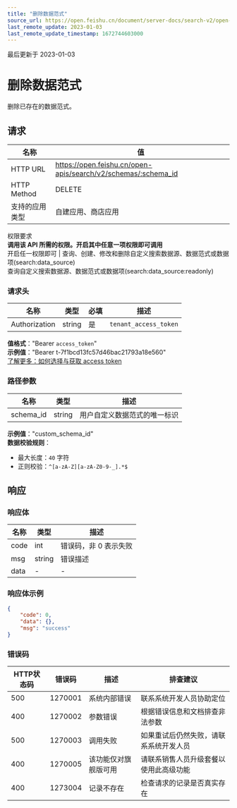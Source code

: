 ```yaml
---
title: "删除数据范式"
source_url: https://open.feishu.cn/document/server-docs/search-v2/open-search/schema/delete
last_remote_update: 2023-01-03
last_remote_update_timestamp: 1672744603000
---
```

最后更新于 2023-01-03

# 删除数据范式

删除已存在的数据范式。

## 请求
名称 | 值
---|---
HTTP URL | https://open.feishu.cn/open-apis/search/v2/schemas/:schema_id
HTTP Method | DELETE
支持的应用类型 | 自建应用、商店应用
权限要求  
            **调用该 API 所需的权限。开启其中任意一项权限即可调用**  
            开启任一权限即可 | 查询、创建、修改和删除自定义搜索数据源、数据范式或数据项(search:data_source)  
            查询自定义搜索数据源、数据范式或数据项(search:data_source:readonly)

### 请求头

名称 | 类型 | 必填 | 描述
--- | --- | --- | ---
Authorization | string | 是 | `tenant_access_token`  
**值格式**："Bearer `access_token`"  
**示例值**："Bearer t-7f1bcd13fc57d46bac21793a18e560"  
[了解更多：如何选择与获取 access token](https://open.feishu.cn/document/uAjLw4CM/ugTN1YjL4UTN24CO1UjN/trouble-shooting/how-to-choose-which-type-of-token-to-use)

### 路径参数

名称 | 类型 | 描述
--- | --- | ---
schema_id | string | 用户自定义数据范式的唯一标识  
**示例值**："custom_schema_id"  
**数据校验规则**：  
- 最大长度：`40` 字符  
- 正则校验：`^[a-zA-Z][a-zA-Z0-9-_].*$`

## 响应

### 响应体

名称 | 类型 | 描述
--- | --- | ---
code | int | 错误码，非 0 表示失败
msg | string | 错误描述
data | \- | \-

### 响应体示例
```json
{
    "code": 0,
    "data": {},
    "msg": "success"
}
```

### 错误码

HTTP状态码 | 错误码 | 描述 | 排查建议
--- | --- | --- | ---
500 | 1270001 | 系统内部错误 | 联系系统开发人员协助定位
400 | 1270002 | 参数错误 | 根据错误信息和文档排查非法参数
500 | 1270003 | 调用失败 | 如果重试后仍然失败，请联系系统开发人员
400 | 1270005 | 该功能仅对旗舰版可用 | 请联系销售人员升级套餐以使用此高级功能
400 | 1273004 | 记录不存在 | 检查请求的记录是否真实存在
